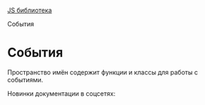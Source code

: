 [JS библиотека](/api_help/js_lib/index.php)

События

События
=======

Пространство имён содержит функции и классы для работы с событиями.

Новинки документации в соцсетях: